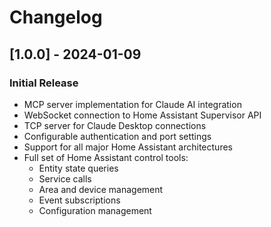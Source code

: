 # Changelog

## [1.0.0] - 2024-01-09
### Initial Release
- MCP server implementation for Claude AI integration
- WebSocket connection to Home Assistant Supervisor API
- TCP server for Claude Desktop connections
- Configurable authentication and port settings
- Support for all major Home Assistant architectures
- Full set of Home Assistant control tools:
  - Entity state queries
  - Service calls
  - Area and device management
  - Event subscriptions
  - Configuration management